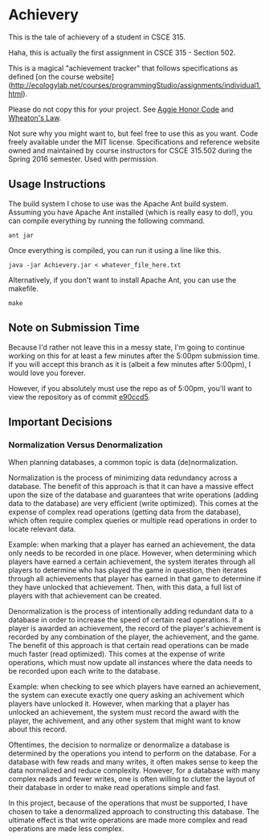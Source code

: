 # Achievery

This is the tale of achievery of a student in CSCE 315.

Haha, this is actually the first assignment in CSCE 315 - Section 502.

This is a magical "achievement tracker" that follows specifications as
defined [on the course website]
(http://ecologylab.net/courses/programmingStudio/assignments/individual1.html).

Please do not copy this for your project. See
[Aggie Honor Code](http://student-rules.tamu.edu/aggiecode) and
[Wheaton's Law](https://twitter.com/wilw/status/5966220832).

Not sure why you might want to, but feel free to use this as you want.
Code freely available under the MIT license. Specifications and reference
website owned and maintained by course instructors for CSCE 315.502 during
the Spring 2016 semester. Used with permission.

## Usage Instructions

The build system I chose to use was the Apache Ant build system. Assuming you have
Apache Ant installed (which is really easy to do!), you can compile everything
by running the following command.

    ant jar

Once everything is compiled, you can run it using a line like this.

    java -jar Achievery.jar < whatever_file_here.txt

Alternatively, if you don't want to install Apache Ant, you can use the makefile.

    make

## Note on Submission Time

Because I'd rather not leave this in a messy state, I'm going to continue working
on this for at least a few minutes after the 5:00pm submission time. If you will accept
this branch as it is (albeit a few minutes after 5:00pm), I would love you forever.

However, if you absolutely must use the repo as of 5:00pm, you'll want to view the
repository as of commit
[e90ccd5](https://github.com/Takmo/315-Achievery/tree/e90ccd569dd67551efb57843e9a591a7561ea384).

## Important Decisions

### Normalization Versus Denormalization

When planning databases, a common topic is data (de)normalization.

Normalization is the process of minimizing data redundancy across a database.
The benefit of this approach is that it can have a massive effect upon the size of the
database and guarantees that write operations (adding data to the database) are
very efficient (write optimized). This comes at the expense of complex read
operations (getting data from the database), which often require complex queries
or multiple read operations in order to locate relevant data.

Example: when marking that a player has earned an achievement, the data only
needs to be recorded in one place. However, when determining which players have
earned a certain achievement, the system iterates through all players to determine
who has played the game in question, then iterates through all achievements that player
has earned in that game to determine if they have unlocked that achievement. Then, with
this data, a full list of players with that achievement can be created.

Denormalization is the process of intentionally adding redundant data to a
database in order to increase the speed of certain read operations. If a player
is awarded an achievement, the record of the player's achievement is recorded
by any combination of the player, the achievement, and the game. The benefit
of this approach is that certain read operations can be made much faster
(read optimized). This comes at the expense of write operations, which must
now update all instances where the data needs to be recorded upon each write
to the database.

Example: when checking to see which players have earned an achievement, the
system can execute exactly one query asking an achivement which players have
unlocked it. However, when marking that a player has unlocked an achievement,
the system must record the award with the player, the achivement, and any other
system that might want to know about this record.

Oftentimes, the decision to normalize or denormalize a database is determined
by the operations you intend to perform on the database. For a database with few
reads and many writes, it often makes sense to keep the data normalized and reduce
complexity. However, for a database with many complex reads and fewer writes,
one is often willing to clutter the layout of their database in order to make
read operations simple and fast.

In this project, because of the operations that must be supported, I have chosen
to take a denormalized approach to constructing this database. The ultimate effect
is that write operations are made more complex and read operations are made less
complex.
